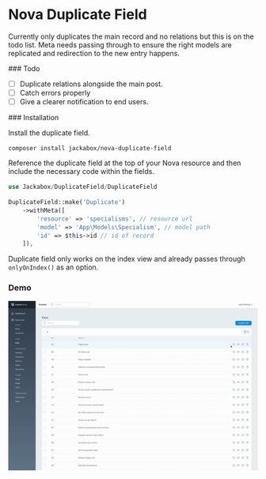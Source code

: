 # Nova Duplicate Field

Currently only duplicates the main record and no relations but this is on the todo list. Meta needs passing through to ensure the right models are replicated and redirection to the new entry happens.

### Todo

- [ ] Duplicate relations alongside the main post.
- [ ] Catch errors properly
- [ ] Give a clearer notification to end users.

### Installation

Install the duplicate field.

```
composer install jackabox/nova-duplicate-field
```

Reference the duplicate field at the top of your Nova resource and then include the necessary code within the fields.

```php
use Jackabox/DuplicateField/DuplicateField
```

```php
DuplicateField::make('Duplicate')
    ->withMeta([
        'resource' => 'specialisms', // resource url
        'model' => 'App\Models\Specialism', // model path
        'id' => $this->id // id of record
    ]),
```

Duplicate field only works on the index view and already passes through `onlyOnIndex()` as an option.

### Demo

![Duplicate Field Image](./img/nova-duplicate-field-small.gif)
